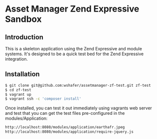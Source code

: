 # Asset Manager Zend Expressive Sandbox

## Introduction

This is a skeleton application using the Zend Expressive and module
systems. It's designed to be a quick test bed for the 
Zend Expressive integration.

## Installation


```bash
$ git clone git@github.com:wshafer/assetmanager-zf-test.git zf-test
$ cd zf-test
$ vagrant up
$ vagrant ssh -c 'composer install'
```

Once installed, you can test it out immediately using vagrants
web server and test that you can get the test files pre-configured
in the modules/Application:

```bash
http://localhost:8080/modules/application/earthafr.jpeg
http://localhost:8080/modules/application/require-jquery.js
```
